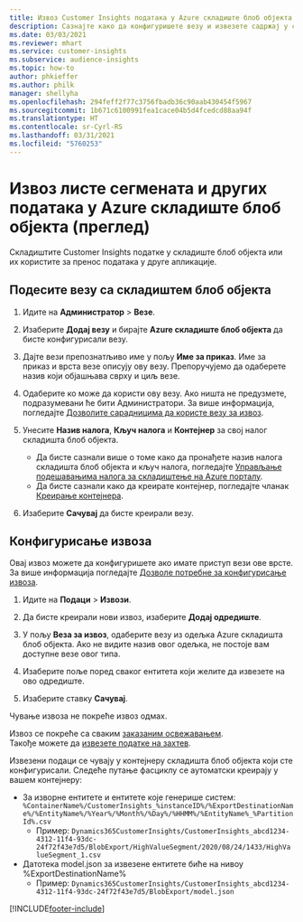 ```yaml
---
title: Извоз Customer Insights података у Azure складиште блоб објекта
description: Сазнајте како да конфигуришете везу и извезете садржај у складиште блоб објекта.
ms.date: 03/03/2021
ms.reviewer: mhart
ms.service: customer-insights
ms.subservice: audience-insights
ms.topic: how-to
author: phkieffer
ms.author: philk
manager: shellyha
ms.openlocfilehash: 294feff2f77c3756fbadb36c90aab430454f5967
ms.sourcegitcommit: 1b671c6100991fea1cace04b5d4fcedcd88aa94f
ms.translationtype: HT
ms.contentlocale: sr-Cyrl-RS
ms.lasthandoff: 03/31/2021
ms.locfileid: "5760253"
---
```

# <a name="export-segment-list-and-other-data-to-azure-blob-storage-preview"></a>Извоз листе сегмената и других података у Azure складиште блоб објекта (преглед)

Складиштите Customer Insights податке у складиште блоб објекта или их користите за пренос података у друге апликације.

## <a name="set-up-the-connection-to-blob-storage"></a>Подесите везу са складиштем блоб објекта

1. Идите на **Администратор** > **Везе**.

1. Изаберите **Додај везу** и бирајте **Azure складиште блоб објекта** да бисте конфигурисали везу.

1. Дајте вези препознатљиво име у пољу **Име за приказ**. Име за приказ и врста везе описују ову везу. Препоручујемо да одаберете назив који објашњава сврху и циљ везе.

1. Одаберите ко може да користи ову везу. Ако ништа не предузмете, подразумевани ће бити Администратори. За више информација, погледајте [Дозволите сарадницима да користе везу за извоз](connections.md#allow-contributors-to-use-a-connection-for-exports).

1. Унесите **Назив налога**, **Кључ налога** и **Контејнер** за свој налог складишта блоб објекта.
    - Да бисте сазнали више о томе како да пронађете назив налога складишта блоб објекта и кључ налога, погледајте [Управљање подешавањима налога за складиштење на Azure порталу](/azure/storage/common/storage-account-manage).
    - Да бисте сазнали како да креирате контејнер, погледајте чланак [Креирање контејнера](/azure/storage/blobs/storage-quickstart-blobs-portal#create-a-container).

1. Изаберите **Сачувај** да бисте креирали везу. 

## <a name="configure-an-export"></a>Конфигурисање извоза

Овај извоз можете да конфигуришете ако имате приступ вези ове врсте. За више информација погледајте [Дозволе потребне за конфигурисање извоза](export-destinations.md#set-up-a-new-export).

1. Идите на **Подаци** > **Извози**.

1. Да бисте креирали нови извоз, изаберите **Додај одредиште**.

1. У пољу **Веза за извоз**, одаберите везу из одељка Azure складишта блоб објекта. Ако не видите назив овог одељка, не постоје вам доступне везе овог типа.

1. Изаберите поље поред сваког ентитета који желите да извезете на ово одредиште.

1. Изаберите ставку **Сачувај**.

Чување извоза не покреће извоз одмах.

Извоз се покреће са сваким [заказаним освежавањем](system.md#schedule-tab).     
Такође можете да [извезете податке на захтев](export-destinations.md#run-exports-on-demand). 

Извезени подаци се чувају у контејнеру складишта блоб објекта који сте конфигурисали. Следеће путање фасциклу се аутоматски креирају у вашем контејнеру:

- За изворне ентитете и ентитете које генерише систем: `%ContainerName%/CustomerInsights_%instanceID%/%ExportDestinationName%/%EntityName%/%Year%/%Month%/%Day%/%HHMM%/%EntityName%_%PartitionId%.csv`
  - Пример: `Dynamics365CustomerInsights/CustomerInsights_abcd1234-4312-11f4-93dc-24f72f43e7d5/BlobExport/HighValueSegment/2020/08/24/1433/HighValueSegment_1.csv`
- Датотека model.json за извезене ентитете биће на нивоу %ExportDestinationName%
  - Пример: `Dynamics365CustomerInsights/CustomerInsights_abcd1234-4312-11f4-93dc-24f72f43e7d5/BlobExport/model.json`

[!INCLUDE[footer-include](../includes/footer-banner.md)]
